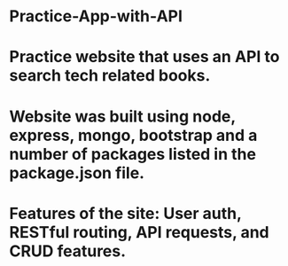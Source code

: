 # Practice-App-with-API
# Practice website that uses an API to search tech related books. 
# Website was built using node, express, mongo, bootstrap and a number of packages listed in the package.json file. 
# Features of the site: User auth, RESTful routing, API requests, and CRUD features.
